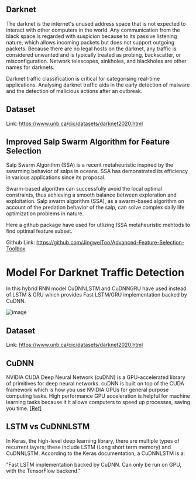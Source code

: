 
## Darknet

The darknet is the internet's unused address space that is not expected to interact with other computers in the world. Any communication from the black space is regarded with suspicion because to its passive listening nature, which allows incoming packets but does not support outgoing packets. Because there are no legal hosts on the darknet, any traffic is considered unwanted and is typically treated as probing, backscatter, or misconfiguration. Network telescopes, sinkholes, and blackholes are other names for darknets.

Darknet traffic classification is critical for categorising real-time applications. Analysing darknet traffic aids in the early detection of malware and the detection of malicious actions after an outbreak.
## Dataset

Link: https://www.unb.ca/cic/datasets/darknet2020.html











## Improved Salp Swarm Algorithm for Feature Selection
Salp Swarm Algorithm (SSA) is a recent metaheuristic inspired by the swarming behavior of salps in oceans. SSA has demonstrated its efficiency in various applications since its proposal.

Swarm-based algorithm can successfully avoid the local optimal constraints, thus achieving a smooth balance between exploration and exploitation. Salp swarm algorithm (SSA), as a swarm-based algorithm on account of the predation behavior of the salp, can solve complex daily life optimization problems in nature.

Here a github package have used for utlizing ISSA metaheuristic mehtods to find optimal feature subset.

Github Link: https://github.com/JingweiToo/Advanced-Feature-Selection-Toolbox
# Model For Darknet Traffic Detection

In this hybrid RNN model CuDNNLSTM and CuDNNGRU have used instead of LSTM & GRU which provides Fast LSTM/GRU implementation backed by CuDNN.

![image](https://github.com/kowshik14/ML-Project/assets/97826581/ff54159a-4c7a-40b5-8d83-c9367ad14c22)



## Dataset

Link: https://www.unb.ca/cic/datasets/darknet2020.html











## CuDNN

NVIDIA CUDA Deep Neural Network (cuDNN) is a GPU-accelerated library of primitives for deep neural networks. cuDNN is built on top of the CUDA framework which is how you use NVIDIA GPUs for general purpose computing tasks. High performance GPU acceleration is helpful for machine learning tasks because it it allows computers to speed up processes, saving you time.
[[Ref]](https://blog.roboflow.com/what-is-cudnn/)



## LSTM vs CuDNNLSTM

In Keras, the high-level deep learning library, there are multiple types of recurrent layers; these include LSTM (Long short term memory) and CuDNNLSTM. 
According to the Keras documentation, a CuDNNLSTM is a:

"Fast LSTM implementation backed by CuDNN. Can only be run on GPU, with the TensorFlow backend."